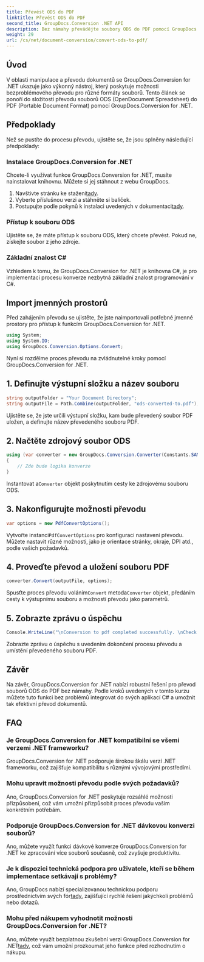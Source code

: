 ```yaml
---
title: Převést ODS do PDF
linktitle: Převést ODS do PDF
second_title: GroupDocs.Conversion .NET API
description: Bez námahy převádějte soubory ODS do PDF pomocí GroupDocs.Conversion for .NET. Komplexní tutoriál s pokyny krok za krokem.
weight: 29
url: /cs/net/document-conversion/convert-ods-to-pdf/
---
```

## Úvod
V oblasti manipulace a převodu dokumentů se GroupDocs.Conversion for .NET ukazuje jako výkonný nástroj, který poskytuje možnosti bezproblémového převodu pro různé formáty souborů. Tento článek se ponoří do složitosti převodu souborů ODS (OpenDocument Spreadsheet) do PDF (Portable Document Format) pomocí GroupDocs.Conversion for .NET. 
## Předpoklady
Než se pustíte do procesu převodu, ujistěte se, že jsou splněny následující předpoklady:
### Instalace GroupDocs.Conversion for .NET
Chcete-li využívat funkce GroupDocs.Conversion for .NET, musíte nainstalovat knihovnu. Můžete si jej stáhnout z webu GroupDocs.
1.  Navštivte stránku ke stažení[tady](https://releases.groupdocs.com/conversion/net/).
2. Vyberte příslušnou verzi a stáhněte si balíček.
3.  Postupujte podle pokynů k instalaci uvedených v dokumentaci[tady](https://tutorials.groupdocs.com/conversion/net/).
### Přístup k souboru ODS
Ujistěte se, že máte přístup k souboru ODS, který chcete převést. Pokud ne, získejte soubor z jeho zdroje.
### Základní znalost C#
Vzhledem k tomu, že GroupDocs.Conversion for .NET je knihovna C#, je pro implementaci procesu konverze nezbytná základní znalost programování v C#.

## Import jmenných prostorů
Před zahájením převodu se ujistěte, že jste naimportovali potřebné jmenné prostory pro přístup k funkcím GroupDocs.Conversion for .NET.

```csharp
using System;
using System.IO;
using GroupDocs.Conversion.Options.Convert;
```

Nyní si rozdělme proces převodu na zvládnutelné kroky pomocí GroupDocs.Conversion for .NET.

## 1. Definujte výstupní složku a název souboru
```csharp
string outputFolder = "Your Document Directory";
string outputFile = Path.Combine(outputFolder, "ods-converted-to.pdf");
```
Ujistěte se, že jste určili výstupní složku, kam bude převedený soubor PDF uložen, a definujte název převedeného souboru PDF.
## 2. Načtěte zdrojový soubor ODS
```csharp
using (var converter = new GroupDocs.Conversion.Converter(Constants.SAMPLE_ODS))
{
    // Zde bude logika konverze
}
```
 Instantovat a`Converter` objekt poskytnutím cesty ke zdrojovému souboru ODS.
## 3. Nakonfigurujte možnosti převodu
```csharp
var options = new PdfConvertOptions();
```
 Vytvořte instanci`PdfConvertOptions` pro konfiguraci nastavení převodu. Můžete nastavit různé možnosti, jako je orientace stránky, okraje, DPI atd., podle vašich požadavků.
## 4. Proveďte převod a uložení souboru PDF
```csharp
converter.Convert(outputFile, options);
```
 Spusťte proces převodu voláním`Convert` metoda`Converter` objekt, předáním cesty k výstupnímu souboru a možností převodu jako parametrů.
## 5. Zobrazte zprávu o úspěchu
```csharp
Console.WriteLine("\nConversion to pdf completed successfully. \nCheck output in {0}", outputFolder);
```
Zobrazte zprávu o úspěchu s uvedením dokončení procesu převodu a umístění převedeného souboru PDF.

## Závěr
Na závěr, GroupDocs.Conversion for .NET nabízí robustní řešení pro převod souborů ODS do PDF bez námahy. Podle kroků uvedených v tomto kurzu můžete tuto funkci bez problémů integrovat do svých aplikací C# a umožnit tak efektivní převod dokumentů.
## FAQ
### Je GroupDocs.Conversion for .NET kompatibilní se všemi verzemi .NET frameworku?
GroupDocs.Conversion for .NET podporuje širokou škálu verzí .NET frameworku, což zajišťuje kompatibilitu s různými vývojovými prostředími.
### Mohu upravit možnosti převodu podle svých požadavků?
Ano, GroupDocs.Conversion for .NET poskytuje rozsáhlé možnosti přizpůsobení, což vám umožní přizpůsobit proces převodu vašim konkrétním potřebám.
### Podporuje GroupDocs.Conversion for .NET dávkovou konverzi souborů?
Ano, můžete využít funkci dávkové konverze GroupDocs.Conversion for .NET ke zpracování více souborů současně, což zvyšuje produktivitu.
### Je k dispozici technická podpora pro uživatele, kteří se během implementace setkávají s problémy?
Ano, GroupDocs nabízí specializovanou technickou podporu prostřednictvím svých fór[tady](https://forum.groupdocs.com/c/conversion/11), zajišťující rychlé řešení jakýchkoli problémů nebo dotazů.
### Mohu před nákupem vyhodnotit možnosti GroupDocs.Conversion for .NET?
 Ano, můžete využít bezplatnou zkušební verzi GroupDocs.Conversion for .NET[tady](https://releases.groupdocs.com/), což vám umožní prozkoumat jeho funkce před rozhodnutím o nákupu.